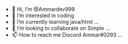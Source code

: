 - 👋 Hi, I’m @Ammardev999
- 👀 I’m interested in coding
- 🌱 I’m currently learning java/html ...
- 💞️ I’m looking to collaborate on Simple ...
- 📫 How to reach me Discord Ammar#0293 ...

<!---
Ammardev999/Ammardev999 is a ✨ special ✨ repository because its `README.md` (this file) appears on your GitHub profile.
You can click the Preview link to take a look at your changes.
--->
